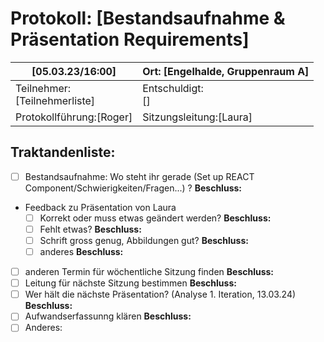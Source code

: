 # Protokoll: [Bestandsaufnahme & Präsentation Requirements]

| [05.03.23/16:00]                   | Ort: [Engelhalde, Gruppenraum A] |
| ---------------------------------- | -------------------------------- |
| Teilnehmer:<br />[Teilnehmerliste] | Entschuldigt:<br />[]            |
| Protokollführung:[Roger]          | Sitzungsleitung:[Laura] |

## Traktandenliste:

* [ ] Bestandsaufnahme: Wo steht ihr gerade (Set up REACT Component/Schwierigkeiten/Fragen...) ?
  **Beschluss:**
* Feedback zu Präsentation von Laura
  * [ ] Korrekt oder muss etwas geändert werden?
  **Beschluss:**
  * [ ] Fehlt etwas?
  **Beschluss:**
  * [ ] Schrift gross genug, Abbildungen gut?
  **Beschluss:**
  * [ ] anderes
  **Beschluss:**
* [ ] anderen Termin für wöchentliche Sitzung finden
  **Beschluss:**
* [ ] Leitung für nächste Sitzung bestimmen
  **Beschluss:**
* [ ] Wer hält die nächste Präsentation? (Analyse 1. Iteration, 13.03.24)
  **Beschluss:**
* [ ] Aufwandserfassunng klären 
  **Beschluss:**
* [ ] Anderes:
